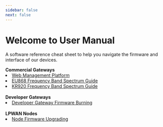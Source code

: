 ```yaml
---
sidebar: false
next: false
---
```



# Welcome to User Manual

A software reference cheat sheet to help you navigate the firmware and interface of our devices.

<!---
This user manual is a software reference cheat sheet designed to assist you in navigating the RAKwireless devices. It comprises detailed descriptions on how to set-up the device and a comprehensive discussion about the functional capability of the device. 

Should you have any questions, require further information or any errors encounter,  kindly contact us through email: insert email.
-->

<summary><b>Commercial Gateways</b></summary> 
<li><a href="/knowledge-hub/resources/user-manual/web-management-platform/#web-management-platform">Web Management Platform</a></li>
<li><a href="/knowledge-hub/resources/user-manual/spectrum-settings-guide/eu868-spectrum-settings-guide.html">EU868 Frequency Band Spectrum Guide</a></li>
<li><a href="/knowledge-hub/resources/user-manual/spectrum-settings-guide/kr920-spectrum-settings-guide.html">KR920 Frequency Band Spectrum Guide</a></li>
<br>
<summary><b>Developer Gateways</b></summary> 
<li><a href="/knowledge-hub/resources/user-manual/gateway-firmware-burning/">Developer Gateway Firmware Burning</a></li>
<br>
<summary><b>LPWAN Nodes</b></summary> 
<li><a href="/knowledge-hub/resources/user-manual/node-firmware-upgrading/#node-firmware-upgrading">Node Firmware Upgrading</a></li>



